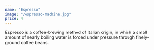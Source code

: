 ```yaml
---
name: "Espresso"
image: "/espresso-machine.jpg"
price: 4
---
```


Espresso is a coffee-brewing method of Italian origin, in which a small amount of nearly boiling water is forced under pressure through finely-ground coffee beans.